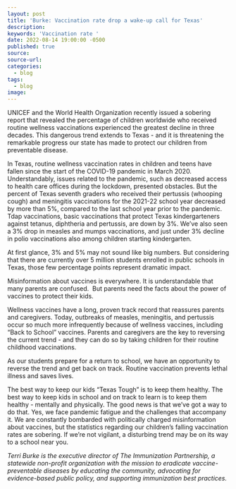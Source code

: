 ```yaml
---
layout: post
title: 'Burke: Vaccination rate drop a wake-up call for Texas'
description:
keywords: 'Vaccination rate '
date: 2022-08-14 19:00:00 -0500
published: true
source:
source-url:
categories:
  - blog
tags:
  - blog
image:
---
```

UNICEF and the World Health Organization recently issued a sobering report that revealed the percentage of children worldwide who received routine wellness vaccinations experienced the greatest decline in three decades. This dangerous trend extends to Texas - and it is threatening the remarkable progress our state has made to protect our children from preventable disease.&nbsp;

In Texas, routine wellness vaccination rates in children and teens have fallen since the start of the COVID-19 pandemic in March 2020. Understandably, issues related to the pandemic, such as decreased access to health care offices during the lockdown, presented obstacles. But the percent of Texas seventh graders who received their pertussis (whooping cough) and meningitis vaccinations for the 2021-22 school year decreased by more than 5%, compared to the last school year prior to the pandemic. Tdap vaccinations, basic vaccinations that protect Texas kindergarteners against tetanus, diphtheria and pertussis, are down by 3%. We’ve also seen a 3% drop in measles and mumps vaccinations, and just under 3% decline in polio vaccinations also among children starting kindergarten.

At first glance, 3% and 5% may not sound like big numbers. But considering that there are currently over 5 million students enrolled in public schools in Texas, those few percentage points represent dramatic impact.

Misinformation about vaccines is everywhere. It is understandable that many parents are confused.&nbsp; But parents need the facts about the power of vaccines to protect their kids.

Wellness vaccines have a long, proven track record that reassures parents and caregivers. Today, outbreaks of measles, meningitis, and pertussis occur so much more infrequently because of wellness vaccines, including “Back to School” vaccines. Parents and caregivers are the key to reversing the current trend - and they can do so by taking children for their routine childhood vaccinations.&nbsp;

As our students prepare for a return to school, we have an opportunity to reverse the trend and get back on track. Routine vaccination prevents lethal illness and saves lives.

The best way to keep our kids “Texas Tough” is to keep them healthy. The best way to keep kids in school and on track to learn is to keep them healthy - mentally and physically. The good news is that we’ve got a way to do that. Yes, we face pandemic fatigue and the challenges that accompany it. We are constantly bombarded with politically charged misinformation about vaccines, but the statistics regarding our children’s falling vaccination rates are sobering. If we’re not vigilant, a disturbing trend may be on its way to a school near you.

*Terri Burke is the executive director of The Immunization Partnership, a statewide non-profit organization with the mission to eradicate vaccine-preventable diseases by educating the community, advocating for evidence-based public policy, and supporting immunization best practices.*

&nbsp;